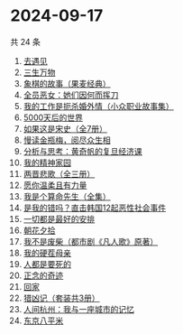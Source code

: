# 2024-09-17

共 24 条

<!-- BEGIN WEREAD -->
<!-- 最后更新时间 2024-09-17 20:27:50 +0800 -->
1. [去遇见](https://weread.qq.com/web/bookDetail/a3d32170813ab907fg0154f3)
1. [三生万物](https://weread.qq.com/web/bookDetail/48432b50813ab9339g013f3f)
1. [象棋的故事（果麦经典）](https://weread.qq.com/web/bookDetail/df532860813ab8dcbg0128a9)
1. [全员恶女：她们因何而挥刀](https://weread.qq.com/web/bookDetail/60b32170813ab9330g0171f9)
1. [我的工作是扼杀婚外情（小众职业故事集）](https://weread.qq.com/web/bookDetail/32e32f80813ab92c1g011d73)
1. [5000天后的世界](https://weread.qq.com/web/bookDetail/f5032700813ab7bccg0169dc)
1. [如果这是宋史（全7册）](https://weread.qq.com/web/bookDetail/6d5322a0813ab926cg01980e)
1. [慢读金瓶梅，阅尽众生相](https://weread.qq.com/web/bookDetail/f5232170813ab92d3g01499d)
1. [分析与思考：黄奇帆的复旦经济课](https://weread.qq.com/web/bookDetail/6d432b40720edac86d477b1)
1. [我的精神家园](https://weread.qq.com/web/bookDetail/3e932c1071d575893e98786)
1. [两晋悲歌（全三册）](https://weread.qq.com/web/bookDetail/65132520813ab9339g0117bf)
1. [愿你温柔且有力量](https://weread.qq.com/web/bookDetail/a4732dd0813ab83d5g0174e6)
1. [我是个算命先生（全集）](https://weread.qq.com/web/bookDetail/966326e05c896b966ddd00e)
1. [是我的错吗？直击韩国12起恶性社会事件](https://weread.qq.com/web/bookDetail/e7132600813ab930eg012842)
1. [一切都是最好的安排](https://weread.qq.com/web/bookDetail/0fb32b10595fa90fb385a97)
1. [朝花夕拾](https://weread.qq.com/web/bookDetail/e7332a1072252ab2e732536)
1. [我不是废柴（都市剧《凡人歌》原著）](https://weread.qq.com/web/bookDetail/47e32340813ab86b5g0149a7)
1. [我的硬茬母亲](https://weread.qq.com/web/bookDetail/028326e0813ab930eg0110c4)
1. [人都是要死的](https://weread.qq.com/web/bookDetail/3293215071cc6dae3292b9e)
1. [正念的奇迹](https://weread.qq.com/web/bookDetail/91d32d507182d1ac91d64f2)
1. [回家](https://weread.qq.com/web/bookDetail/d0432270813ab7696g010a9d)
1. [猎凶记（套装共3册）](https://weread.qq.com/web/bookDetail/5b032470813ab91f4g013346)
1. [人间杭州：我与一座城市的记忆](https://weread.qq.com/web/bookDetail/34e329a0727cf3ef34ec1a5)
1. [东京八平米](https://weread.qq.com/web/bookDetail/c4332ab0813ab7f5cg017038)
<!-- END WEREAD -->